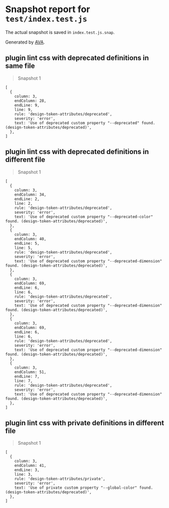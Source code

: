 # Snapshot report for `test/index.test.js`

The actual snapshot is saved in `index.test.js.snap`.

Generated by [AVA](https://avajs.dev).

## plugin lint css with deprecated definitions in same file

> Snapshot 1

    [
      {
        column: 3,
        endColumn: 28,
        endLine: 9,
        line: 9,
        rule: 'design-token-attributes/deprecated',
        severity: 'error',
        text: 'Use of deprecated custom property "--deprecated" found. (design-token-attributes/deprecated)',
      },
    ]

## plugin lint css with deprecated definitions in different file

> Snapshot 1

    [
      {
        column: 3,
        endColumn: 34,
        endLine: 2,
        line: 2,
        rule: 'design-token-attributes/deprecated',
        severity: 'error',
        text: 'Use of deprecated custom property "--deprecated-color" found. (design-token-attributes/deprecated)',
      },
      {
        column: 3,
        endColumn: 40,
        endLine: 5,
        line: 5,
        rule: 'design-token-attributes/deprecated',
        severity: 'error',
        text: 'Use of deprecated custom property "--deprecated-dimension" found. (design-token-attributes/deprecated)',
      },
      {
        column: 3,
        endColumn: 69,
        endLine: 6,
        line: 6,
        rule: 'design-token-attributes/deprecated',
        severity: 'error',
        text: 'Use of deprecated custom property "--deprecated-dimension" found. (design-token-attributes/deprecated)',
      },
      {
        column: 3,
        endColumn: 69,
        endLine: 6,
        line: 6,
        rule: 'design-token-attributes/deprecated',
        severity: 'error',
        text: 'Use of deprecated custom property "--deprecated-dimension" found. (design-token-attributes/deprecated)',
      },
      {
        column: 3,
        endColumn: 51,
        endLine: 7,
        line: 7,
        rule: 'design-token-attributes/deprecated',
        severity: 'error',
        text: 'Use of deprecated custom property "--deprecated-dimension" found. (design-token-attributes/deprecated)',
      },
    ]

## plugin lint css with private definitions in different file

> Snapshot 1

    [
      {
        column: 3,
        endColumn: 41,
        endLine: 3,
        line: 3,
        rule: 'design-token-attributes/private',
        severity: 'error',
        text: 'Use of private custom property "--global-color" found. (design-token-attributes/deprecated)',
      },
    ]
